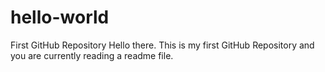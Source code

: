# hello-world
First GitHub Repository
Hello there. This is my first GitHub Repository and you are currently reading a readme file.
